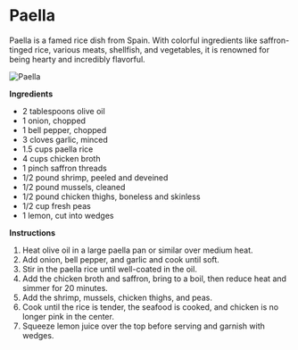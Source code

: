 # Paella

Paella is a famed rice dish from Spain. With colorful ingredients like saffron-tinged rice, various meats, shellfish, and vegetables, it is renowned for being hearty and incredibly flavorful.

![Paella](https://source.unsplash.com/random/?paella)

**Ingredients**
- 2 tablespoons olive oil
- 1 onion, chopped
- 1 bell pepper, chopped
- 3 cloves garlic, minced
- 1.5 cups paella rice
- 4 cups chicken broth
- 1 pinch saffron threads
- 1/2 pound shrimp, peeled and deveined
- 1/2 pound mussels, cleaned
- 1/2 pound chicken thighs, boneless and skinless
- 1/2 cup fresh peas
- 1 lemon, cut into wedges

**Instructions**
1. Heat olive oil in a large paella pan or similar over medium heat.
2. Add onion, bell pepper, and garlic and cook until soft.
3. Stir in the paella rice until well-coated in the oil.
4. Add the chicken broth and saffron, bring to a boil, then reduce heat and simmer for 20 minutes.
5. Add the shrimp, mussels, chicken thighs, and peas.
6. Cook until the rice is tender, the seafood is cooked, and chicken is no longer pink in the center.
7. Squeeze lemon juice over the top before serving and garnish with wedges.